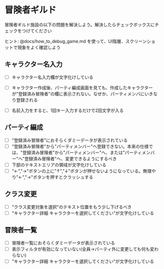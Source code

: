# 冒険者ギルド

冒険者ギルド施設の以下の問題を解決しよう。解決したらチェックボックスにチェックをつけてください

ヒント: @docs/how_to_debug_game.md を使って、UI階層、スクリーンショットで現象をよく確認しよう

## キャラクター名入力

* [ ] キャラクター名入力欄が文字化けしている
* [ ] キャラクター作成後、パーティ編成画面を見ても、作成したキャラクターが"登録済み冒険者"の欄に表示されない。なぜか、パーティメンバにいきなり登録される
* [ ] 名前入力をすると、1回キー入力するだけで2回文字が入る


## パーティ編成

* [ ] "登録済み冒険者"におそらくダミーデータが表示されている
* [ ] "登録済み冒険者"から"パーティメンバー"へ登録できない。本来の仕様では、"登録済み冒険者"から"パーティメンバー"へ、または"パーティメンバー"へ"登録済み冒険者"へ、変更できるようにするべき
* [ ] 下部のテキストエリアの領域が文字化けしている
* [ ] "←","→"ボタンの上に"↑","↓"ボタンが押せないようになっている。無理やり"←","→"ボタンを押すとクラッシュする

## クラス変更

* [ ] "クラス変更対象を選択"のテキスト位置をもう少し下げるべき
* [ ] "キャラクター詳細 キャラクターを選択してください"が文字化けしている

## 冒険者一覧

* [ ] 冒険者一覧におそらくダミーデータが表示されている
* [ ] 表示フィルタが有効になっていない(全員→パーティ外に変更しても何も変わらない)
* [ ] "キャラクター詳細 キャラクターを選択してください"が文字化けしている
